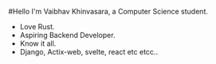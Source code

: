 #Hello I'm Vaibhav Khinvasara, a Computer Science student.
 - Love Rust.
 - Aspiring Backend Developer.
 - Know it all.
 - Django, Actix-web, svelte, react etc etcc..
